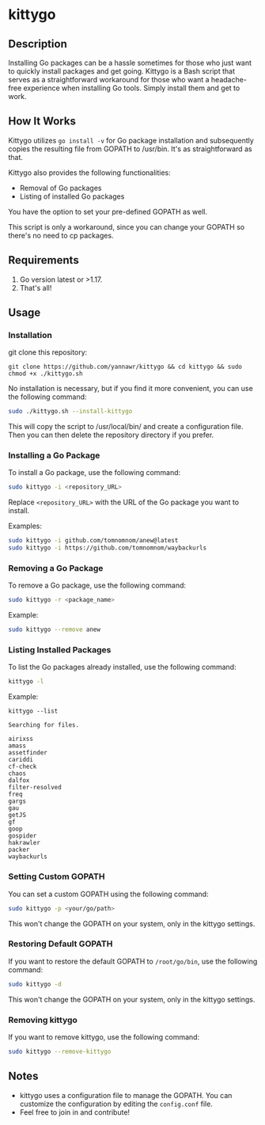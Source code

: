 # kittygo


## Description

Installing Go packages can be a hassle sometimes for those who just want to quickly install packages and get going. Kittygo is a Bash script that serves as a straightforward workaround for those who want a headache-free experience when installing Go tools. Simply install them and get to work. 

## How It Works

Kittygo utilizes `go install -v` for Go package installation and subsequently copies the resulting file from GOPATH to /usr/bin. It's as straightforward as that.

Kittygo also provides the following functionalities:

* Removal of Go packages
* Listing of installed Go packages

You have the option to set your pre-defined GOPATH as well.

This script is only a workaround, since you can change your GOPATH so there's no need to cp packages.

## Requirements

1. Go version latest or >1.17.
2. That's all!

## Usage

### Installation

git clone this repository:
```
git clone https://github.com/yannawr/kittygo && cd kittygo && sudo chmod +x ./kittygo.sh
```

No installation is necessary, but if you find it more convenient, you can use the following command:

```bash
sudo ./kittygo.sh --install-kittygo
```

This will copy the script to /usr/local/bin/ and create a configuration file. Then you can then delete the repository directory if you prefer.

### Installing a Go Package

To install a Go package, use the following command:

```bash
sudo kittygo -i <repository_URL>
```

Replace `<repository_URL>` with the URL of the Go package you want to install.

Examples:

```bash
sudo kittygo -i github.com/tomnomnom/anew@latest
sudo kittygo -i https://github.com/tomnomnom/waybackurls
```

### Removing a Go Package

To remove a Go package, use the following command:

```bash
sudo kittygo -r <package_name>
```

Example: 

```bash
sudo kittygo --remove anew
```

### Listing Installed Packages

To list the Go packages already installed, use the following command:

```bash
kittygo -l
```

Example:

```
kittygo --list

Searching for files.

airixss
amass
assetfinder
cariddi
cf-check
chaos
dalfox
filter-resolved
freq
gargs
gau
getJS
gf
goop
gospider
hakrawler
packer
waybackurls

```

### Setting Custom GOPATH

You can set a custom GOPATH using the following command:

```bash
sudo kittygo -p <your/go/path>
```

This won't change the GOPATH on your system, only in the kittygo settings.

### Restoring Default GOPATH

If you want to restore the default GOPATH to `/root/go/bin`, use the following command:

```bash
sudo kittygo -d
```
This won't change the GOPATH on your system, only in the kittygo settings.

### Removing kittygo

If you want to remove kittygo, use the following command:

```bash
sudo kittygo --remove-kittygo
```

## Notes

- kittygo uses a configuration file to manage the GOPATH. You can customize the configuration by editing the `config.conf` file.
- Feel free to join in and contribute!
